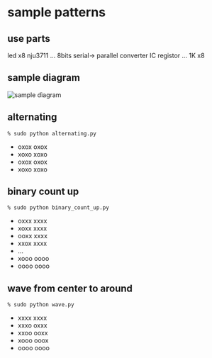 # sample patterns

## use parts
led x8
nju3711 ... 8bits serial-> parallel converter IC 
registor ... 1K x8

##  sample diagram
![sample dìagram](https://raw.github.com/kurosuke/RPi-GPIO/master/images/nju3711_board.png)

## alternating

    % sudo python alternating.py

- oxox oxox
- xoxo xoxo
- oxox oxox
- xoxo xoxo

## binary count up

    % sudo python binary_count_up.py

- oxxx xxxx
- xoxx xxxx
- ooxx xxxx
- xxox xxxx
- ...
- xooo oooo
- oooo oooo

## wave from center to around

    % sudo python wave.py

- xxxx xxxx
- xxxo oxxx
- xxoo ooxx
- xooo ooox
- oooo oooo



